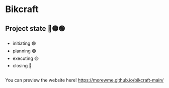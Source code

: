 # Bikcraft

## Project state 🔴🟡🟢
- initiating 🟢
- planning 🟢
- executing 🟡
- closing 🔴

##
You can preview the website here!
https://morewme.github.io/bikcraft-main/
